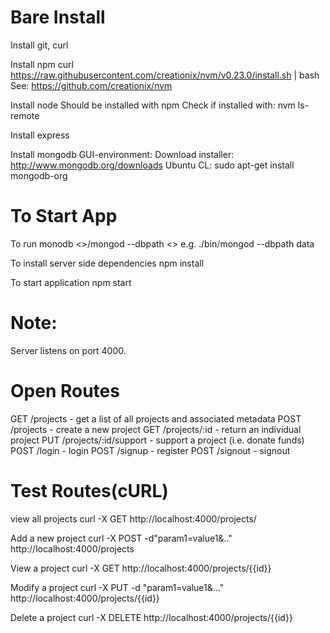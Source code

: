Bare Install
============
Install git, curl

Install npm
    curl https://raw.githubusercontent.com/creationix/nvm/v0.23.0/install.sh | bash
    See: https://github.com/creationix/nvm

Install node
    Should be installed with npm
    Check if installed with: 
        nvm ls-remote

Install express

Install mongodb
    GUI-environment: Download installer: http://www.mongodb.org/downloads
    Ubuntu CL: sudo apt-get install mongodb-org


To Start App
============

To run monodb
    <<PATH TO mongod>>/mongod --dbpath <<data file>>
    e.g.
    ./bin/mongod --dbpath data

To install server side dependencies
    npm install

To start application
    npm start


Note:
=====
Server listens on port 4000.

Open Routes
===========
GET /projects - get a list of all projects and associated metadata
POST /projects - create a new project
GET /projects/:id - return an individual project 
PUT /projects/:id/support - support a project (i.e. donate funds)
POST /login - login
POST /signup - register
POST /signout - signout 

Test Routes(cURL)
================
view all projects
curl -X GET http://localhost:4000/projects/

Add a new project
curl -X POST -d"param1=value1&.." http://localhost:4000/projects

View a project
curl -X GET http://localhost:4000/projects/{{id}}

Modify a project
curl -X PUT -d "param1=value1&..." http://localhost:4000/projects/{{id}}

Delete a project
curl -X DELETE http://localhost:4000/projects/{{id}}
